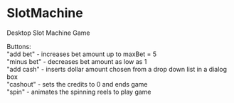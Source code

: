 # SlotMachine
Desktop Slot Machine Game

Buttons: <br>
"add bet" - increases bet amount up to maxBet = 5 <br>
"minus bet" - decreases bet amount as low as 1 <br>
"add cash" - inserts dollar amount chosen from a drop down list in a dialog box <br>
"cashout" - sets the credits to 0 and ends game <br>
"spin" - animates the spinning reels to play game

